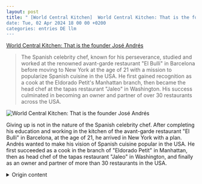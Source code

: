 ```yaml
---
layout: post
title: " [World Central Kitchen]  World Central Kitchen: That is the founder José Andrés
date: Tue, 02 Apr 2024 18 00 00 +0200
categories: entries DE llm
---
```

[ World Central Kitchen: That is the founder José Andrés](https://ga.de/news/politik/ausland/world-central-kitchen-das-ist-der-gruender-jose-andres_aid-110036809)

> The Spanish celebrity chef, known for his perseverance, studied and worked at the renowned avant-garde restaurant "El Bulli" in Barcelona before moving to New York at the age of 21 with a mission to popularize Spanish cuisine in the USA. He first gained recognition as a cook at the Eldorado Petit's Manhattan branch, then became the head chef at the tapas restaurant "Jaleo" in Washington. His success culminated in becoming an owner and partner of over 30 restaurants across the USA.

![ World Central Kitchen: That is the founder José Andrés](https://ga.de/imgs/93/1/9/7/8/5/6/0/6/9/tok_542834b4a6128f671933e9161b99f160/w1200_h630_x1500_y1048_DPA_bfunk_dpa_5FB1040041978FA7-380794fdedfb8654.jpg)

 Giving up is not in the nature of the Spanish celebrity chef. After completing his education and working in the kitchen of the avant-garde restaurant "El Bulli" in Barcelona, at the age of 21, he arrived in New York with a plan. Andrés wanted to make his vision of Spanish cuisine popular in the USA. He first succeeded as a cook in the branch of "Eldorado Petit" in Manhattan, then as head chef of the tapas restaurant "Jaleo" in Washington, and finally as an owner and partner of more than 30 restaurants in the USA.

<details>
  <summary>Origin content</summary>
  ---
layout: post
title:  " [World Central Kitchen] World Central Kitchen: Das ist der Gründer José Andrés"
date:   Tue, 02 Apr 2024 18:00:00 +0200
categories: entries DE
---
[World Central Kitchen: Das ist der Gründer José Andrés](https://ga.de/news/politik/ausland/world-central-kitchen-das-ist-der-gruender-jose-andres_aid-110036809)

![World Central Kitchen: Das ist der Gründer José Andrés](https://ga.de/imgs/93/1/9/7/8/5/6/0/6/9/tok_542834b4a6128f671933e9161b99f160/w1200_h630_x1500_y1048_DPA_bfunk_dpa_5FB1040041978FA7-380794fdedfb8654.jpg)

Aufgeben liegt dem spanischen Starkoch nicht. Als er nach seiner Ausbildung und Arbeit in der Küche des Avantgarde-Restaurants „El Bulli“ in Barcelona mit ...

Aufgeben liegt dem spanischen Starkoch nicht. Als er nach seiner Ausbildung und Arbeit in der Küche des Avantgarde-Restaurants „El Bulli“ in Barcelona mit 21 Jahren in New York ankam, hatte er einen Plan. Andrés wollte seine Vision spanischer Küche in den USA populär machen. Das gelang ihm erst als Koch in dem Ableger des „Eldorado Petit“ in Manhattan, dann als Chef des Tapas-Restaurants „Jaleo“ in Washington und schließlich als Eigentümer und Partner von mehr als 30 Restaurants in den USA.


</details>

